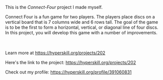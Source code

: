 This is the *Connect-Four* project I made myself.


<p>Connect Four is a fun game for two players. The players place discs on a vertical board that is 7 columns wide and 6 rows tall. The goal of the game is to be the first to form a horizontal, vertical, or diagonal line of four discs. In this project, you will develop this game with a number of improvements.</p><br/><br/>Learn more at <a href="https://hyperskill.org/projects/202?utm_source=ide&utm_medium=ide&utm_campaign=ide&utm_content=project-card">https://hyperskill.org/projects/202</a>

Here's the link to the project: https://hyperskill.org/projects/202

Check out my profile: https://hyperskill.org/profile/391060831
